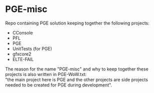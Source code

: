 # PGE-misc
Repo containing PGE solution keeping together the following projects:
 - CConsole
 - PFL
 - PGE
 - UnitTests (for PGE)
 - gfxcore2
 - ELTE-FAIL
 
The reason for the name "PGE-misc" and why to keep together these projects is also written in PGE-WoW.txt:<br/>
"the main project here is PGE and the other projects are side projects needed to be created for PGE during development".
